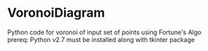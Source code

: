 # VoronoiDiagram
Python code for voronoi of input set of points using Fortune's Algo\
prereq: Python v2.7 must be installed along with tkinter package
